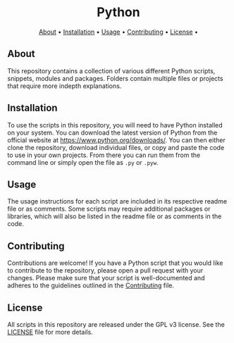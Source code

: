 <h1 align="center">Python</h1>

<p align="center">
  <a href="#about">About</a> •
  <a href="#installation">Installation</a> •
  <a href="#usage">Usage</a> •
  <a href="#contributing">Contributing</a> •
  <a href="#license">License</a> •
</p>

## About

This repository contains a collection of various different Python scripts, snippets, modules and packages. Folders contain multiple files or projects that require more indepth explanations.     

## Installation
To use the scripts in this repository, you will need to have Python installed on your system. You can download the latest version of Python from the official website at https://www.python.org/downloads/. You can then either clone the repository, download individual files, or copy and paste the code to use in your own projects. From there you can run them from the command line or simply open the file as `.py` or `.pyw`.

## Usage
The usage instructions for each script are included in its respective readme file or as comments. Some scripts may require additional packages or libraries, which will also be listed in the readme file or as comments in the code.

## Contributing
Contributions are welcome! If you have a Python script that you would like to contribute to the repository, please open a pull request with your changes. Please make sure that your script is well-documented and adheres to the guidelines outlined in the [Contributing](./CONTRIBUTING.md) file.

## License
All scripts in this repository are released under the GPL v3 license. See the [LICENSE](./LICENSE) file for more details.
